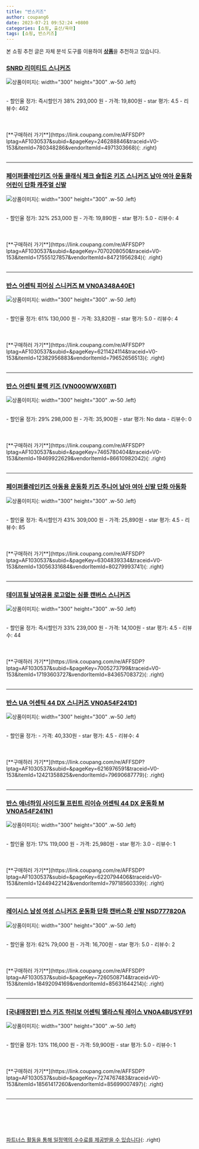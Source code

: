 ```yaml
---
title: "반스키즈"
author: coupang6
date: 2023-07-21 09:52:24 +0800
categories: [쇼핑, 출산/육아]
tags: [쇼핑, 반스키즈]
---
```


본 쇼핑 추천 글은 자체 분석 도구를 이용하여 [**상품**](https://link.coupang.com/a/bao1ui)을 추천하고 있습니다.

### [SNRD 리미티드 스니커즈](https://link.coupang.com/re/AFFSDP?lptag=AF1030537&subid=&pageKey=246288846&traceid=V0-153&itemId=780348286&vendorItemId=4971303668)

![상품이미지](https://thumbnail6.coupangcdn.com/thumbnails/remote/230x230ex/image/retail/images/2019/06/25/14/9/2fc9eb15-5505-4a89-84cf-7c6ead043270.jpg){: width="300" height="300" .w-50 .left}


<br>
- 할인율 정가: 즉시할인가 38%  293,000   원
- 가격: 19,800원
- star 평가: 4.5
- 리뷰수: 462
<br>
<br>
<br>
<br>
[**구매하러 가기**](https://link.coupang.com/re/AFFSDP?lptag=AF1030537&subid=&pageKey=246288846&traceid=V0-153&itemId=780348286&vendorItemId=4971303668){: .right}
<br>
<br>

---

### [페이퍼플레인키즈 아동 클래식 체크 슬립온 키즈 스니커즈 남아 여아 운동화 어린이 단화 캐주얼 신발](https://link.coupang.com/re/AFFSDP?lptag=AF1030537&subid=&pageKey=7070208050&traceid=V0-153&itemId=17555127857&vendorItemId=84721956284)

![상품이미지](https://thumbnail9.coupangcdn.com/thumbnails/remote/230x230ex/image/vendor_inventory/a561/92cafdee34655758cc915e480aada67d2bb3f02e0d89f38ad9df819d43c8.jpg){: width="300" height="300" .w-50 .left}


<br>
- 할인율 정가: 32%  253,000   원
- 가격: 19,890원
- star 평가: 5.0
- 리뷰수: 4
<br>
<br>
<br>
<br>
[**구매하러 가기**](https://link.coupang.com/re/AFFSDP?lptag=AF1030537&subid=&pageKey=7070208050&traceid=V0-153&itemId=17555127857&vendorItemId=84721956284){: .right}
<br>
<br>

---

### [반스 어센틱 피어싱 스니커즈 M VN0A348A40E1](https://link.coupang.com/re/AFFSDP?lptag=AF1030537&subid=&pageKey=6211424114&traceid=V0-153&itemId=12382956883&vendorItemId=79652656513)

![상품이미지](https://thumbnail9.coupangcdn.com/thumbnails/remote/230x230ex/image/retail/images/11250966939298760-9a9e7f12-121b-4d94-ac97-f19d2334f5b6.jpg){: width="300" height="300" .w-50 .left}


<br>
- 할인율 정가: 61%  130,000   원
- 가격: 33,820원
- star 평가: 5.0
- 리뷰수: 4
<br>
<br>
<br>
<br>
[**구매하러 가기**](https://link.coupang.com/re/AFFSDP?lptag=AF1030537&subid=&pageKey=6211424114&traceid=V0-153&itemId=12382956883&vendorItemId=79652656513){: .right}
<br>
<br>

---

### [반스 어센틱 블랙 키즈 (VN000WWX6BT)](https://link.coupang.com/re/AFFSDP?lptag=AF1030537&subid=&pageKey=7465780404&traceid=V0-153&itemId=19469922629&vendorItemId=86610982042)

![상품이미지](https://thumbnail7.coupangcdn.com/thumbnails/remote/230x230ex/image/vendor_inventory/343a/ab278848fe50a91ff7a8b475a0f2a12507e8d21ff7a968e141eed74e7c94.jpg){: width="300" height="300" .w-50 .left}


<br>
- 할인율 정가: 29%  298,000   원
- 가격: 35,900원
- star 평가: No data
- 리뷰수: 0
<br>
<br>
<br>
<br>
[**구매하러 가기**](https://link.coupang.com/re/AFFSDP?lptag=AF1030537&subid=&pageKey=7465780404&traceid=V0-153&itemId=19469922629&vendorItemId=86610982042){: .right}
<br>
<br>

---

### [페이퍼플레인키즈 아동용 운동화 키즈 주니어 남아 여아 신발 단화 아동화](https://link.coupang.com/re/AFFSDP?lptag=AF1030537&subid=&pageKey=6304839334&traceid=V0-153&itemId=13056331684&vendorItemId=80279993741)

![상품이미지](https://thumbnail7.coupangcdn.com/thumbnails/remote/230x230ex/image/vendor_inventory/327a/8f1f6b2bac350e0a926a990e3fbfb1d6ac38a05eab266538c22a7621b6ce.jpg){: width="300" height="300" .w-50 .left}


<br>
- 할인율 정가: 즉시할인가 43%  309,000   원
- 가격: 25,890원
- star 평가: 4.5
- 리뷰수: 85
<br>
<br>
<br>
<br>
[**구매하러 가기**](https://link.coupang.com/re/AFFSDP?lptag=AF1030537&subid=&pageKey=6304839334&traceid=V0-153&itemId=13056331684&vendorItemId=80279993741){: .right}
<br>
<br>

---

### [데이프릴 남여공용 로고없는 심플 캔버스 스니커즈](https://link.coupang.com/re/AFFSDP?lptag=AF1030537&subid=&pageKey=7005273799&traceid=V0-153&itemId=17193603727&vendorItemId=84365708372)

![상품이미지](https://thumbnail8.coupangcdn.com/thumbnails/remote/230x230ex/image/vendor_inventory/4e9e/8d0457c9b34f9ac4c41b1389f95e02dae690a81dd9b03b94b3348645ab1e.jpg){: width="300" height="300" .w-50 .left}


<br>
- 할인율 정가: 즉시할인가 33%  239,000   원
- 가격: 14,100원
- star 평가: 4.5
- 리뷰수: 44
<br>
<br>
<br>
<br>
[**구매하러 가기**](https://link.coupang.com/re/AFFSDP?lptag=AF1030537&subid=&pageKey=7005273799&traceid=V0-153&itemId=17193603727&vendorItemId=84365708372){: .right}
<br>
<br>

---

### [반스 UA 어센틱 44 DX 스니커즈 VN0A54F241D1](https://link.coupang.com/re/AFFSDP?lptag=AF1030537&subid=&pageKey=6216976591&traceid=V0-153&itemId=12421358825&vendorItemId=79690687779)

![상품이미지](https://thumbnail10.coupangcdn.com/thumbnails/remote/230x230ex/image/retail/images/1251806909730909-9b9aabea-1bf4-4709-babe-e9a88fbfda85.jpg){: width="300" height="300" .w-50 .left}


<br>
- 할인율 정가: 
- 가격: 40,330원
- star 평가: 4.5
- 리뷰수: 4
<br>
<br>
<br>
<br>
[**구매하러 가기**](https://link.coupang.com/re/AFFSDP?lptag=AF1030537&subid=&pageKey=6216976591&traceid=V0-153&itemId=12421358825&vendorItemId=79690687779){: .right}
<br>
<br>

---

### [반스 애너하임 사이드월 프린트 리이슈 어센틱 44 DX 운동화 M VN0A54F241N1](https://link.coupang.com/re/AFFSDP?lptag=AF1030537&subid=&pageKey=6220794406&traceid=V0-153&itemId=12449422142&vendorItemId=79718560339)

![상품이미지](https://thumbnail9.coupangcdn.com/thumbnails/remote/230x230ex/image/retail/images/1252469352727700-2b5e8c16-494c-4928-8c9b-29bb9918789c.jpg){: width="300" height="300" .w-50 .left}


<br>
- 할인율 정가: 17%  119,000   원
- 가격: 25,980원
- star 평가: 3.0
- 리뷰수: 1
<br>
<br>
<br>
<br>
[**구매하러 가기**](https://link.coupang.com/re/AFFSDP?lptag=AF1030537&subid=&pageKey=6220794406&traceid=V0-153&itemId=12449422142&vendorItemId=79718560339){: .right}
<br>
<br>

---

### [레이시스 남성 여성 스니커즈 운동화 단화 캔버스화 신발 NSD777820A](https://link.coupang.com/re/AFFSDP?lptag=AF1030537&subid=&pageKey=7260508714&traceid=V0-153&itemId=18492094169&vendorItemId=85631644214)

![상품이미지](https://thumbnail8.coupangcdn.com/thumbnails/remote/230x230ex/image/vendor_inventory/5736/566b6bbe78d21a35dbaad9a86c74c69c5f56ed6c9c3270e60761f58af832.jpg){: width="300" height="300" .w-50 .left}


<br>
- 할인율 정가: 62%  79,000   원
- 가격: 16,700원
- star 평가: 5.0
- 리뷰수: 2
<br>
<br>
<br>
<br>
[**구매하러 가기**](https://link.coupang.com/re/AFFSDP?lptag=AF1030537&subid=&pageKey=7260508714&traceid=V0-153&itemId=18492094169&vendorItemId=85631644214){: .right}
<br>
<br>

---

### [[국내매장판] 반스 키즈 하리보 어센틱 엘라스틱 레이스 VN0A4BUSYF91](https://link.coupang.com/re/AFFSDP?lptag=AF1030537&subid=&pageKey=7274767483&traceid=V0-153&itemId=18561417260&vendorItemId=85699007497)

![상품이미지](https://thumbnail9.coupangcdn.com/thumbnails/remote/230x230ex/image/vendor_inventory/bf86/70fa1b329cbc56ca4d736b8556d65ba1ccb083ea7c592c217158d4ddce98.jpg){: width="300" height="300" .w-50 .left}


<br>
- 할인율 정가: 13%  116,000   원
- 가격: 59,900원
- star 평가: 5.0
- 리뷰수: 1
<br>
<br>
<br>
<br>
[**구매하러 가기**](https://link.coupang.com/re/AFFSDP?lptag=AF1030537&subid=&pageKey=7274767483&traceid=V0-153&itemId=18561417260&vendorItemId=85699007497){: .right}
<br>
<br>

---
<br><br><br><br><br> [파트너스 활동을 통해 일정액의 수수료를 제공받을 수 있습니다](https://link.coupang.com/a/bao1ui){: .right}